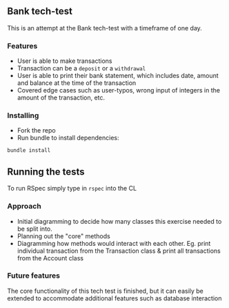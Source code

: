 ## Bank tech-test

This is an attempt at the Bank tech-test with a timeframe of one day.

### Features

* User is able to make transactions
* Transaction can be a `deposit` or a `withdrawal`
* User is able to print their bank statement, which includes date, amount and balance at the time of the transaction
* Covered edge cases such as user-typos, wrong input of integers in the amount of the transaction, etc.


### Installing

* Fork the repo
* Run bundle to install dependencies:

```
bundle install
```

## Running the tests

To run RSpec simply type in `rspec` into the CL


### Approach

* Initial diagramming to decide how many classes this exercise needed to be split into.
* Planning out the "core" methods
* Diagramming how methods would interact with each other. Eg. print individual transaction from the Transaction class & print all transactions from the Account class

### Future features

The core functionality of this tech test is finished, but it can easily be extended to accommodate additional features such as database interaction